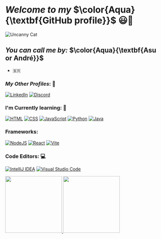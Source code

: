 # ***Welcome to my*** $\color{Aqua}{\textbf{GitHub profile}}$ 😃👋
  
![Uncanny Cat](https://media.tenor.com/Oee1T9EpfHwAAAAi/uncanny-cat-golf-peak.gif)

## ***You can call me by:*** $\color{Aqua}{\textbf{Asu or André}}$ 
- 🇧🇷
  
### ***My Other Profiles***: 📧
[![LinkedIn](https://custom-icon-badges.demolab.com/badge/LinkedIn-0A66C2?logo=linkedin-white&logoColor=fff)](https://www.linkedin.com/in/andré-emygdio-ferreira-46bb32219)
[![Discord](https://img.shields.io/badge/Discord-%235865F2.svg?&logo=discord&logoColor=white)](https://discordapp.com/users/412318343819952129)

### **I'm Currently learning**: 📘
[![HTML](https://img.shields.io/badge/HTML-%23E34F26.svg?logo=html5&logoColor=white)](#)
[![CSS](https://img.shields.io/badge/CSS-639?logo=css&logoColor=fff)](#)
[![JavaScript](https://img.shields.io/badge/JavaScript-F7DF1E?logo=javascript&logoColor=000)](#)
[![Python](https://img.shields.io/badge/Python-3776AB?logo=python&logoColor=fff)](#)
[![Java](https://img.shields.io/badge/Java-%23ED8B00.svg?logo=openjdk&logoColor=white)](#)

### **Frameworks**:

[![NodeJS](https://img.shields.io/badge/Node.js-6DA55F?logo=node.js&logoColor=white)](#)
[![React](https://img.shields.io/badge/React-6DA55F?logo=React&logoColor=white)](#)
[![Vite](https://img.shields.io/badge/Vite-6DA55F?logo=Vite&logoColor=white)](#)

### **Code Editors**: 💻

[![IntelliJ IDEA](https://img.shields.io/badge/IntelliJIDEA-000000.svg?logo=intellij-idea&logoColor=white)](#)
[![Visual Studio Code](https://custom-icon-badges.demolab.com/badge/Visual%20Studio%20Code-0078d7.svg?logo=vsc&logoColor=white)](#)

<div>
<a href="https://github.com/Asuyz">
<img loading="lazy" height="180em" src="https://github-readme-stats.vercel.app/api/top-langs/?username=Asuyz&layout=compact&langs_count=7&theme=dracula"/>
<img loading="lazy" height="180em" src="https://github-readme-stats.vercel.app/api?username=Asuyz&show_icons=true&theme=dracula&include_all_commits=true&count_private=true"/>
</div>







<!--
**Asuyz/Asuyz** is a ✨ _special_ ✨ repository because its `README.md` (this file) appears on your GitHub profile.

Here are some ideas to get you started:

- 🔭 I’m currently working on ...
- 🌱 I’m currently learning ...
- 👯 I’m looking to collaborate on ...
- 🤔 I’m looking for help with ...
- 💬 Ask me about ...
- 📫 How to reach me: ...
- 😄 Pronouns: ...
- ⚡ Fun fact: ...
-->
